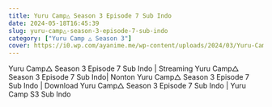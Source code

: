 ```yaml
---
title: Yuru Camp△ Season 3 Episode 7 Sub Indo
date: 2024-05-18T16:45:39
slug: yuru-camp△-season-3-episode-7-sub-indo
category: ["Yuru Camp △ Season 3"]
cover: https://i0.wp.com/ayanime.me/wp-content/uploads/2024/03/Yuru-Camp-Season-3-1-768x1084-1.jpg
---
```


<p>Yuru Camp△ Season 3 Episode 7 Sub Indo | Streaming Yuru Camp△ Season 3 Episode 7 Sub Indo| Nonton Yuru Camp△ Season 3 Episode 7 Sub Indo | Download Yuru Camp△ Season 3 Episode 7 Sub Indo | Yuru Camp S3 Sub Indo</p>

